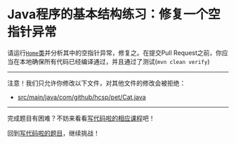 # Java程序的基本结构练习：修复一个空指针异常

请运行[`Home`类](https://github.com/hcsp/fix-simple-npe-of-uninitialized-field/blob/master/src/main/java/com/github/hcsp/Home.java)并分析其中的空指针异常，修复之。在提交Pull Request之前，你应当在本地确保所有代码已经编译通过，并且通过了测试(`mvn clean verify`)

-----
注意！我们只允许你修改以下文件，对其他文件的修改会被拒绝：
- [src/main/java/com/github/hcsp/pet/Cat.java](https://github.com/hcsp/fix-simple-npe-of-uninitialized-field/blob/master/src/main/java/com/github/hcsp/pet/Cat.java)
-----


完成题目有困难？不妨来看看[写代码啦的相应课程](https://xiedaimala.com/tasks/316bb6cc-6aa6-4dac-85e4-ce1c01b72c83/video_tutorials/b41b41c1-614d-43c6-a40e-50f20a16fbcf)吧！

回到[写代码啦的题目](https://xiedaimala.com/tasks/316bb6cc-6aa6-4dac-85e4-ce1c01b72c83/quizzes/06944902-1bb3-45c5-8e74-33cf88dd9adb)，继续挑战！
